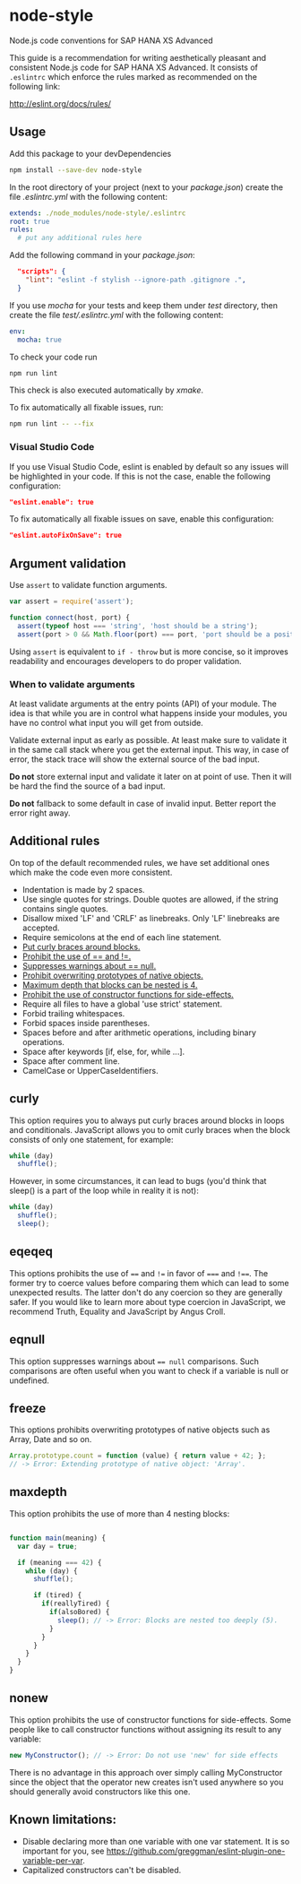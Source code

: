 node-style
==========

Node.js code conventions for SAP HANA XS Advanced

This guide is a recommendation for writing aesthetically pleasant and consistent Node.js code for SAP HANA XS Advanced.
It consists of ```.eslintrc``` which enforce the rules marked as recommended on the following link:

http://eslint.org/docs/rules/

## Usage
Add this package to your devDependencies
```sh
npm install --save-dev node-style
```
In the root directory of your project (next to your _package.json_) create the file _.eslintrc.yml_ with the following content:
```yml
extends: ./node_modules/node-style/.eslintrc
root: true
rules:
  # put any additional rules here
```
Add the following command in your _package.json_:
```json
  "scripts": {
    "lint": "eslint -f stylish --ignore-path .gitignore .",
  }
```

If you use _mocha_ for your tests and keep them under _test_ directory, then create the file _test/.eslintrc.yml_ with the following content:
```yml
env:
  mocha: true
```

To check your code run
```sh
npm run lint
```
This check is also executed automatically by _xmake_.

To fix automatically all fixable issues, run:
```sh
npm run lint -- --fix
```

### Visual Studio Code
If you use Visual Studio Code, eslint is enabled by default so any issues will be highlighted in your code.
If this is not the case, enable the following configuration:
```json
"eslint.enable": true
```
To fix automatically all fixable issues on save, enable this configuration:
```json
"eslint.autoFixOnSave": true
```

## Argument validation

Use `assert` to validate function arguments.
```js
var assert = require('assert');

function connect(host, port) {
  assert(typeof host === 'string', 'host should be a string');
  assert(port > 0 && Math.floor(port) === port, 'port should be a positive integer');
```
Using `assert` is equivalent to `if - throw` but is more concise, so it improves readability and encourages developers to do proper validation.

### When to validate arguments

At least validate arguments at the entry points (API) of your module. The idea is that while you are in control what happens inside your modules, you have no control what input you will get from outside.

Validate external input as early as possible. At least make sure to validate it in the same call stack where you get the external input. This way, in case of error, the stack trace will show the external source of the bad input.

**Do not** store external input and validate it later on at point of use. Then it will be hard the find the source of a bad input.

**Do not** fallback to some default in case of invalid input. Better report the error right away.

## Additional rules

On top of the default recommended rules, we have set additional ones which make the code even more consistent.

* Indentation is made by 2 spaces.
* Use single quotes for strings. Double quotes are allowed, if the string contains single quotes.
* Disallow mixed 'LF' and 'CRLF' as linebreaks. Only 'LF' linebreaks are accepted.
* Require semicolons at the end of each line statement.
* [Put curly braces around blocks.](#curly)
* [Prohibit the use of == and !=.](#eqeqeq)
* [Suppresses warnings about == null.](#eqnull)
* [Prohibit overwriting prototypes of native objects.](#freeze)
* [Maximum depth that blocks can be nested is 4.](#maxdepth)
* [Prohibit the use of constructor functions for side-effects.](#nonew)
* Require all files to have a global 'use strict' statement.
* Forbid trailing whitespaces.
* Forbid spaces inside parentheses.
* Spaces before and after arithmetic operations, including binary operations.
* Space after keywords [if, else, for, while ...].
* Space after comment line.
* CamelCase or UpperCaseIdentifiers.

## curly
This option requires you to always put curly braces around blocks in loops and conditionals. JavaScript allows you to omit curly braces when the block consists of only one statement, for example:
```js
while (day)
  shuffle();
```
However, in some circumstances, it can lead to bugs (you'd think that sleep() is a part of the loop while in reality it is not):
```js
while (day)
  shuffle();
  sleep();
```
## eqeqeq
This options prohibits the use of ```==``` and ```!=``` in favor of ```===``` and ```!==```. The former try to coerce values before comparing them which can lead to some unexpected results. The latter don't do any coercion so they are generally safer. If you would like to learn more about type coercion in JavaScript, we recommend Truth, Equality and JavaScript by Angus Croll.
## eqnull
This option suppresses warnings about ```== null``` comparisons. Such comparisons are often useful when you want to check if a variable is null or undefined.
## freeze
This options prohibits overwriting prototypes of native objects such as Array, Date and so on.
```js
Array.prototype.count = function (value) { return value + 42; };
// -> Error: Extending prototype of native object: 'Array'.
```

## maxdepth
This option prohibits the use of more than 4 nesting blocks:
```js

function main(meaning) {
  var day = true;

  if (meaning === 42) {
    while (day) {
      shuffle();

      if (tired) {
        if(reallyTired) {
          if(alsoBored) {
            sleep(); // -> Error: Blocks are nested too deeply (5).
          }
        }
      }
    }
  }
}
```
## nonew
This option prohibits the use of constructor functions for side-effects. Some people like to call constructor functions without assigning its result to any variable:
```js
new MyConstructor(); // -> Error: Do not use 'new' for side effects
```
There is no advantage in this approach over simply calling MyConstructor since the object that the operator new creates isn't used anywhere so you should generally avoid constructors like this one.

## Known limitations:
* Disable declaring more than one variable with one var statement. It is so important for you, see https://github.com/greggman/eslint-plugin-one-variable-per-var.
* Capitalized constructors can't be disabled.
